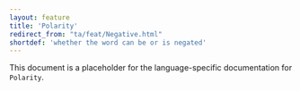 ```yaml
---
layout: feature
title: 'Polarity'
redirect_from: "ta/feat/Negative.html"
shortdef: 'whether the word can be or is negated'
---
```


This document is a placeholder for the language-specific documentation
for `Polarity`.

